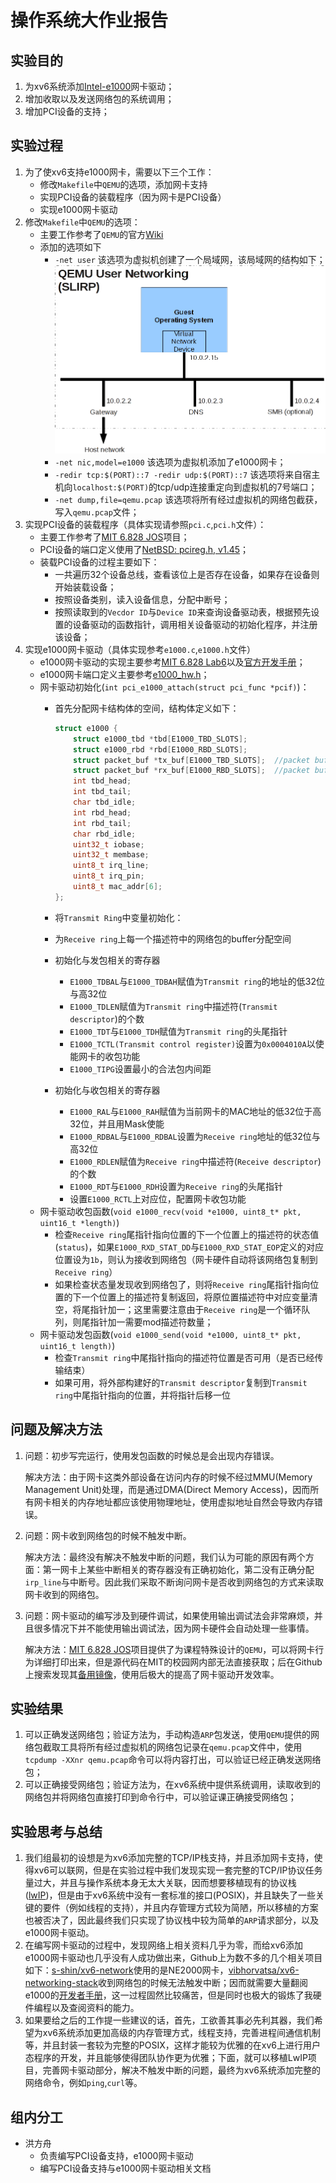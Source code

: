# 操作系统大作业报告
## 实验目的
1. 为xv6系统添加[Intel-e1000](https://pdos.csail.mit.edu/6.828/2011/readings/hardware/8254x_GBe_SDM.pdf)网卡驱动；
2. 增加收取以及发送网络包的系统调用；
3. 增加PCI设备的支持；

## 实验过程
1. 为了使xv6支持e1000网卡，需要以下三个工作：
	- 修改`Makefile`中`QEMU`的选项，添加网卡支持
	- 实现PCI设备的装载程序（因为网卡是PCI设备）
	- 实现e1000网卡驱动
2. 修改`Makefile`中`QEMU`的选项：
	- 主要工作参考了`QEMU`的官方[Wiki](https://wiki.qemu.org/Documentation/Networking)
	- 添加的选项如下
		- `-net user` 该选项为虚拟机创建了一个局域网，该局域网的结构如下；![LAN Structure](./net_struct.png)
		- `-net nic,model=e1000` 该选项为虚拟机添加了e1000网卡；
		- `-redir tcp:$(PORT)::7 -redir udp:$(PORT)::7` 该选项将来自宿主机向`localhost:$(PORT)`的tcp/udp连接重定向到虚拟机的7号端口；
		- `-net dump,file=qemu.pcap` 该选项将所有经过虚拟机的网络包截获，写入`qemu.pcap`文件；
3. 实现PCI设备的装载程序（具体实现请参照`pci.c`,`pci.h`文件）：
	- 主要工作参考了[MIT 6.828 JOS](https://pdos.csail.mit.edu/6.828/2017/)项目；
	- PCI设备的端口定义使用了[NetBSD: pcireg.h, v1.45](http://www.scs.stanford.edu/histar/src/kern/dev/pcireg.h)；
	- 装载PCI设备的过程主要如下：
		- 一共遍历32个设备总线，查看该位上是否存在设备，如果存在设备则开始装载设备；
		- 按照设备类别，读入设备信息，分配中断号；
		- 按照读取到的`Vecdor ID`与`Device ID`来查询设备驱动表，根据预先设置的设备驱动的函数指针，调用相关设备驱动的初始化程序，并注册该设备；
4. 实现e1000网卡驱动（具体实现参考`e1000.c`,`e1000.h`文件）
	- e1000网卡驱动的实现主要参考[MIT 6.828 Lab6](https://pdos.csail.mit.edu/6.828/2017/labs/lab6/)以及[官方开发手册](https://pdos.csail.mit.edu/6.828/2017/readings/hardware/8254x_GBe_SDM.pdf)；
	- e1000网卡端口定义主要参考[e1000_hw.h](https://pdos.csail.mit.edu/6.828/2017/labs/lab6/e1000_hw.h)；
	- 网卡驱动初始化(`int pci_e1000_attach(struct pci_func *pcif)`)：
		- 首先分配网卡结构体的空间，结构体定义如下：
			
			```C
			struct e1000 {
				struct e1000_tbd *tbd[E1000_TBD_SLOTS];
				struct e1000_rbd *rbd[E1000_RBD_SLOTS];
				struct packet_buf *tx_buf[E1000_TBD_SLOTS];  //packet buffer space for tbd
				struct packet_buf *rx_buf[E1000_RBD_SLOTS];  //packet buffer space for rbd
				int tbd_head;
				int tbd_tail;
				char tbd_idle;
				int rbd_head;
				int rbd_tail;
				char rbd_idle;
				uint32_t iobase;
				uint32_t membase;
				uint8_t irq_line;
				uint8_t irq_pin;
				uint8_t mac_addr[6];
			};
			```


		- 将`Transmit Ring`中变量初始化：
		- 为`Receive ring`上每一个描述符中的网络包的buffer分配空间
		- 初始化与发包相关的寄存器
			- `E1000_TDBAL`与`E1000_TDBAH`赋值为`Transmit ring`的地址的低32位与高32位
			- `E1000_TDLEN`赋值为`Transmit ring`中描述符(`Transmit descriptor`)的个数
			- `E1000_TDT`与`E1000_TDH`赋值为`Transmit ring`的头尾指针
			- `E1000_TCTL(Transmit control register)`设置为`0x0004010A`以使能网卡的收包功能
			- `E1000_TIPG`设置最小的合法包内间距
		- 初始化与收包相关的寄存器
			- `E1000_RAL`与`E1000_RAH`赋值为当前网卡的MAC地址的低32位于高32位，并且用Mask使能
			- `E1000_RDBAL`与`E1000_RDBAL`设置为`Receive ring`地址的低32位与高32位
			- `E1000_RDLEN`赋值为`Receive ring`中描述符(`Receive descriptor`)的个数
			- `E1000_RDT`与`E1000_RDH`设置为`Receive ring`的头尾指针
			- 设置`E1000_RCTL`上对应位，配置网卡收包功能
	- 网卡驱动收包函数(`void e1000_recv(void *e1000, uint8_t* pkt, uint16_t *length)`)
		- 检查`Receive ring`尾指针指向位置的下一个位置上的描述符的状态值(`status`)，如果`E1000_RXD_STAT_DD`与`E1000_RXD_STAT_EOP`定义的对应位置设为`1b`，则认为接收到网络包（网卡硬件自动将该网络包复制到`Receive ring`）
		- 如果检查状态量发现收到网络包了，则将`Receive ring`尾指针指向位置的下一个位置上的描述符复制返回，将原位置描述符中对应变量清空，将尾指针加一；这里需要注意由于`Receive ring`是一个循环队列，则尾指针加一需要mod描述符数量；
	- 网卡驱动发包函数(`void e1000_send(void *e1000, uint8_t* pkt, uint16_t length)`)
		- 检查`Transmit ring`中尾指针指向的描述符位置是否可用（是否已经传输结束）
		- 如果可用，将外部构建好的`Transmit descriptor`复制到`Transmit ring`中尾指针指向的位置，并将指针后移一位

## 问题及解决方法
1. 问题：初步写完运行，使用发包函数的时候总是会出现内存错误。

	解决方法：由于网卡这类外部设备在访问内存的时候不经过MMU(Memory Management Unit)处理，而是通过DMA(Direct Memory Access)，因而所有网卡相关的内存地址都应该使用物理地址，使用虚拟地址自然会导致内存错误。
	
2. 问题：网卡收到网络包的时候不触发中断。

	解决方法：最终没有解决不触发中断的问题，我们认为可能的原因有两个方面：第一网卡上某些中断相关的寄存器没有正确初始化，第二没有正确分配`irp_line`与中断号。因此我们采取不断询问网卡是否收到网络包的方式来读取网卡收到的网络包。

3. 问题：网卡驱动的编写涉及到硬件调试，如果使用输出调试法会非常麻烦，并且很多情况下并不能使用输出调试法，因为网卡硬件会自动处理一些事情。

	解决方法：[MIT 6.828 JOS](https://pdos.csail.mit.edu/6.828/2017/)项目提供了为课程特殊设计的`QEMU`，可以将网卡行为详细打印出来，但是源代码在MIT的校园网内部无法直接获取；后在Github上搜索发现其[备用镜像](https://github.com/dznaix/mit-qemu)，使用后极大的提高了网卡驱动开发效率。

## 实验结果
1. 可以正确发送网络包；验证方法为，手动构造`ARP`包发送，使用`QEMU`提供的网络包截取工具将所有经过虚拟机的网络包记录在`qemu.pcap`文件中，使用`tcpdump -XXnr qemu.pcap`命令可以将内容打出，可以验证已经正确发送网络包；
2. 可以正确接受网络包；验证方法为，在xv6系统中提供系统调用，读取收到的网络包并将网络包直接打印到命令行中，可以验证课正确接受网络包；

## 实验思考与总结
1. 我们组最初的设想是为xv6添加完整的TCP/IP栈支持，并且添加网卡支持，使得xv6可以联网，但是在实验过程中我们发现实现一套完整的TCP/IP协议任务量过大，并且与操作系统本身无太大关联，因而想要移植现有的协议栈([lwIP](http://savannah.nongnu.org/projects/lwip/))，但是由于xv6系统中没有一套标准的接口(POSIX)，并且缺失了一些关键的要件（例如线程的支持），并且内存管理方式较为简陋，所以移植的方案也被否决了，因此最终我们只实现了协议栈中较为简单的`ARP`请求部分，以及e1000网卡驱动。
2. 在编写网卡驱动的过程中，发现网络上相关资料几乎为零，而给xv6添加e1000网卡驱动也几乎没有人成功做出来，Github上为数不多的几个相关项目如下：[s-shin/xv6-network](https://github.com/s-shin/xv6-network)使用的是NE2000网卡，[vibhorvatsa/xv6-networking-stack](https://github.com/vibhorvatsa/xv6-networking-stack)收到网络包的时候无法触发中断；因而就需要大量翻阅e1000的[开发者手册](https://pdos.csail.mit.edu/6.828/2011/readings/hardware/8254x_GBe_SDM.pdf)，这一过程固然比较痛苦，但是同时也极大的锻炼了我硬件编程以及查阅资料的能力。
3. 如果要给之后的工作提一些建议的话，首先，工欲善其事必先利其器，我们希望为xv6系统添加更加高级的内存管理方式，线程支持，完善进程间通信机制等，并且封装一套较为完整的POSIX，这样才能较为优雅的在xv6上进行用户态程序的开发，并且能够使得团队协作更为优雅；下面，就可以移植LwIP项目，完善网卡驱动部分，解决不触发中断的问题，最终为xv6系统添加完整的网络命令，例如`ping`,`curl`等。

## 组内分工
- 洪方舟
	- 负责编写PCI设备支持，e1000网卡驱动
	- 编写PCI设备支持与e1000网卡驱动相关文档